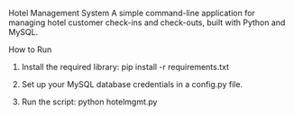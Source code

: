 Hotel Management System
A simple command-line application for managing hotel customer check-ins and check-outs, built with Python and MySQL.

How to Run
1. Install the required library: pip install -r requirements.txt

2. Set up your MySQL database credentials in a config.py file.

3. Run the script: python hotelmgmt.py